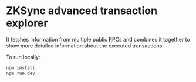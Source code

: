 # ZKSync advanced transaction explorer

It fetches information from multiple public RPCs and combines it together to show more detailed information about the executed transactions.

To run locally:

```bash
npm install
npm run dev
```